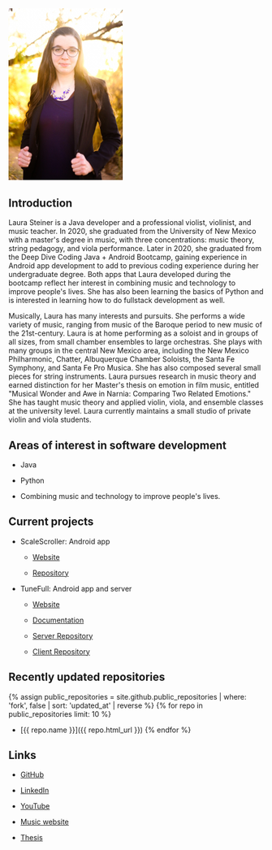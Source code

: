 <img src="headshot-reduced.jpg" width="225">

## Introduction

Laura Steiner is a Java developer and a professional violist, violinist, and music teacher. In 2020, she graduated from the University of New Mexico with a master's degree in music, with three concentrations: music theory, string pedagogy, and viola performance. Later in 2020, she graduated from the Deep Dive Coding Java + Android Bootcamp, gaining experience in Android app development to add to previous coding experience during her undergraduate degree. Both apps that Laura developed during the bootcamp reflect her interest in combining music and technology to improve people's lives. She has also been learning the basics of Python and is interested in learning how to do fullstack development as well.

Musically, Laura has many interests and pursuits. She performs a wide variety of music, ranging from music of the Baroque period to new music of the 21st-century. Laura is at home performing as a soloist and in groups of all sizes, from small chamber ensembles to large orchestras. She plays with many groups in the central New Mexico area, including the New Mexico Philharmonic, Chatter, Albuquerque Chamber Soloists, the Santa Fe Symphony, and Santa Fe Pro Musica. She has also composed several small pieces for string instruments. Laura pursues research in music theory and earned distinction for her Master's thesis on emotion in film music, entitled "Musical Wonder and Awe in Narnia: Comparing Two Related Emotions." She has taught music theory and applied violin, viola, and ensemble classes at the university level. Laura currently maintains a small studio of private violin and viola students.

## Areas of interest in software development

* Java

* Python

* Combining music and technology to improve people's lives.

## Current projects

* ScaleScroller: Android app

	* [Website](https://lsteiner9.github.io/scale-scroller/)

	* [Repository](https://github.com/lsteiner9/scale-scroller)

* TuneFull: Android app and server
	
	* [Website](https://tunefull.github.io/)
	
	* [Documentation](https://github.com/tunefull/tunefull.github.io)
	
	* [Server Repository](https://github.com/tunefull/tunefull-service)
	
	* [Client Repository](https://github.com/tunefull/tunefull)

## Recently updated repositories

{% assign public_repositories = site.github.public_repositories | where: 'fork', false | sort: 'updated_at' | reverse %}
{% for repo in public_repositories limit: 10 %}
* [{{ repo.name }}]({{ repo.html_url }})
{% endfor %}


## Links

* [GitHub](https://github.com/lsteiner9)

* [LinkedIn](https://www.linkedin.com/in/laurasteinerviola/)

* [YouTube](https://www.youtube.com/channel/UCeUSKKE-TqScB49RpeZuAQA)

* [Music website](https://lsteiner98.wixsite.com/website)

* [Thesis](https://digitalrepository.unm.edu/mus_etds/32/)
